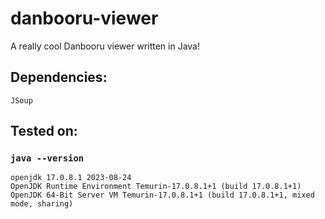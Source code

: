 # danbooru-viewer
A really cool Danbooru viewer written in Java!
## Dependencies:
`JSoup`
## Tested on:
### `java --version`
```
openjdk 17.0.8.1 2023-08-24
OpenJDK Runtime Environment Temurin-17.0.8.1+1 (build 17.0.8.1+1)
OpenJDK 64-Bit Server VM Temurin-17.0.8.1+1 (build 17.0.8.1+1, mixed mode, sharing)
```
